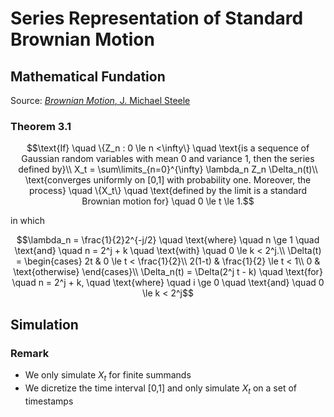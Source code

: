 # Series Representation of Standard Brownian Motion

## Mathematical Fundation
Source: [_Brownian Motion_, J. Michael Steele](https://link.springer.com/chapter/10.1007/978-1-4684-9305-4_3)

### Theorem 3.1
```math
\text{If} \quad \{Z_n : 0 \le n <\infty\} \quad \text{is a sequence of Gaussian random variables with mean 0 and variance 1, then the series defined by}\\
X_t = \sum\limits_{n=0}^{\infty} \lambda_n Z_n \Delta_n(t)\\
\text{converges uniformly on [0,1] with probability one. Moreover, the process} \quad \{X_t\} \quad \text{defined by the limit is a standard Brownian motion for} \quad 0 \le t \le 1.
```
in which 
```math
\lambda_n = \frac{1}{2}2^{-j/2} \quad \text{where} \quad n \ge 1 \quad \text{and} \quad n = 2^j + k \quad \text{with} \quad 0 \le k < 2^j.\\
\Delta(t) = \begin{cases}
2t & 0 \le t < \frac{1}{2}\\
2(1-t) & \frac{1}{2} \le t < 1\\
0 & \text{otherwise}
\end{cases}\\
\Delta_n(t) = \Delta(2^j t - k) \quad \text{for} \quad n = 2^j + k, \quad \text{where} \quad i \ge 0 \quad \text{and} \quad 0 \le k < 2^j
```

## Simulation

### Remark
- We only simulate $X_t$ for finite summands
- We dicretize the time interval [0,1] and only simulate $X_t$ on a set of timestamps
